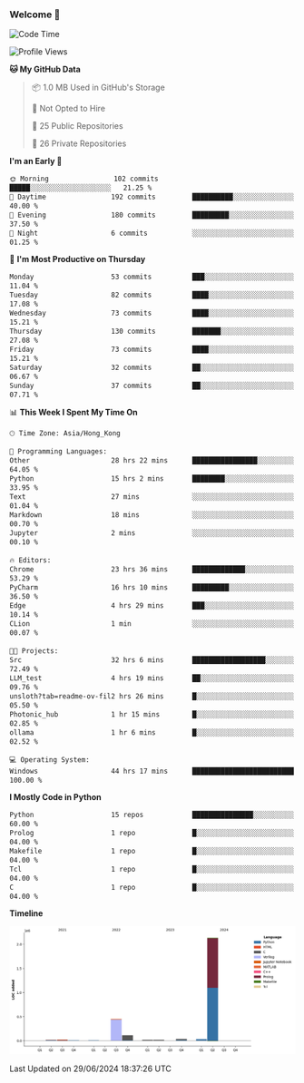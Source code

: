 ### Welcome 👋

<!--START_SECTION:waka-->
![Code Time](http://img.shields.io/badge/Code%20Time-265%20hrs%2059%20mins-blue)

![Profile Views](http://img.shields.io/badge/Profile%20Views-0-blue)

**🐱 My GitHub Data** 

> 📦 1.0 MB Used in GitHub's Storage 
 > 
> 🚫 Not Opted to Hire
 > 
> 📜 25 Public Repositories 
 > 
> 🔑 26 Private Repositories 
 > 
**I'm an Early 🐤** 

```text
🌞 Morning                102 commits         █████░░░░░░░░░░░░░░░░░░░░   21.25 % 
🌆 Daytime                192 commits         ██████████░░░░░░░░░░░░░░░   40.00 % 
🌃 Evening                180 commits         █████████░░░░░░░░░░░░░░░░   37.50 % 
🌙 Night                  6 commits           ░░░░░░░░░░░░░░░░░░░░░░░░░   01.25 % 
```
📅 **I'm Most Productive on Thursday** 

```text
Monday                   53 commits          ███░░░░░░░░░░░░░░░░░░░░░░   11.04 % 
Tuesday                  82 commits          ████░░░░░░░░░░░░░░░░░░░░░   17.08 % 
Wednesday                73 commits          ████░░░░░░░░░░░░░░░░░░░░░   15.21 % 
Thursday                 130 commits         ███████░░░░░░░░░░░░░░░░░░   27.08 % 
Friday                   73 commits          ████░░░░░░░░░░░░░░░░░░░░░   15.21 % 
Saturday                 32 commits          ██░░░░░░░░░░░░░░░░░░░░░░░   06.67 % 
Sunday                   37 commits          ██░░░░░░░░░░░░░░░░░░░░░░░   07.71 % 
```


📊 **This Week I Spent My Time On** 

```text
🕑︎ Time Zone: Asia/Hong_Kong

💬 Programming Languages: 
Other                    28 hrs 22 mins      ████████████████░░░░░░░░░   64.05 % 
Python                   15 hrs 2 mins       ████████░░░░░░░░░░░░░░░░░   33.95 % 
Text                     27 mins             ░░░░░░░░░░░░░░░░░░░░░░░░░   01.04 % 
Markdown                 18 mins             ░░░░░░░░░░░░░░░░░░░░░░░░░   00.70 % 
Jupyter                  2 mins              ░░░░░░░░░░░░░░░░░░░░░░░░░   00.10 % 

🔥 Editors: 
Chrome                   23 hrs 36 mins      █████████████░░░░░░░░░░░░   53.29 % 
PyCharm                  16 hrs 10 mins      █████████░░░░░░░░░░░░░░░░   36.50 % 
Edge                     4 hrs 29 mins       ███░░░░░░░░░░░░░░░░░░░░░░   10.14 % 
CLion                    1 min               ░░░░░░░░░░░░░░░░░░░░░░░░░   00.07 % 

🐱‍💻 Projects: 
Src                      32 hrs 6 mins       ██████████████████░░░░░░░   72.49 % 
LLM_test                 4 hrs 19 mins       ██░░░░░░░░░░░░░░░░░░░░░░░   09.76 % 
unsloth?tab=readme-ov-fil2 hrs 26 mins       █░░░░░░░░░░░░░░░░░░░░░░░░   05.50 % 
Photonic_hub             1 hr 15 mins        █░░░░░░░░░░░░░░░░░░░░░░░░   02.85 % 
ollama                   1 hr 6 mins         █░░░░░░░░░░░░░░░░░░░░░░░░   02.52 % 

💻 Operating System: 
Windows                  44 hrs 17 mins      █████████████████████████   100.00 % 
```

**I Mostly Code in Python** 

```text
Python                   15 repos            ███████████████░░░░░░░░░░   60.00 % 
Prolog                   1 repo              █░░░░░░░░░░░░░░░░░░░░░░░░   04.00 % 
Makefile                 1 repo              █░░░░░░░░░░░░░░░░░░░░░░░░   04.00 % 
Tcl                      1 repo              █░░░░░░░░░░░░░░░░░░░░░░░░   04.00 % 
C                        1 repo              █░░░░░░░░░░░░░░░░░░░░░░░░   04.00 % 
```



**Timeline**

![Lines of Code chart](https://raw.githubusercontent.com/xhj2501/xhj2501/main/assets/bar_graph.png)


 Last Updated on 29/06/2024 18:37:26 UTC
<!--END_SECTION:waka-->



